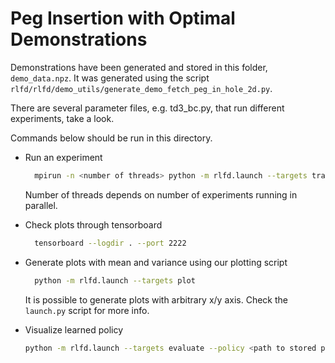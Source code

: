 # Peg Insertion with Optimal Demonstrations

Demonstrations have been generated and stored in this folder, `demo_data.npz`. It was generated using the script `rlfd/rlfd/demo_utils/generate_demo_fetch_peg_in_hole_2d.py`.

There are several parameter files, e.g. td3_bc.py, that run different experiments, take a look.

Commands below should be run in this directory.

- Run an experiment

  ```bash
    mpirun -n <number of threads> python -m rlfd.launch --targets train:<parameter file>.py
  ```

  Number of threads depends on number of experiments running in parallel.

- Check plots through tensorboard

  ```bash
    tensorboard --logdir . --port 2222
  ```

- Generate plots with mean and variance using our plotting script

  ```bash
    python -m rlfd.launch --targets plot
  ```

  It is possible to generate plots with arbitrary x/y axis. Check the `launch.py` script for more info.

- Visualize learned policy

  ```bash
  python -m rlfd.launch --targets evaluate --policy <path to stored policy, file name should be something like "policy_latest.pkl">
  ```
